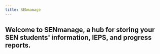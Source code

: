 ```yaml
---
title: SENmanage
---
```

## Welcome to SENmanage, a hub for storing your SEN students' information, IEPS, and progress reports. 

